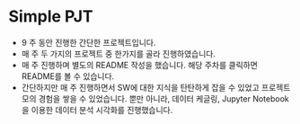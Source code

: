 # Simple PJT
- 9 주 동안 진행한 간단한 프로젝트입니다.  
- 매 주 두 가지의 프로젝트 중 한가지를 골라 진행하였습니다.
- 매 주 진행하며 별도의 README 작성을 했습니다. 해당 주차를 클릭하면 README를 볼 수 있습니다.  
- 간단하지만 매 주 진행하면서 SW에 대한 지식을 탄탄하게 잡을 수 있었고 프로젝트 모의 경험을 쌓을 수 있었습니다. 뿐만 아니라, 데이터 케글링, Jupyter Notebook을 이용한 데이터 분석 시각화를 진행했습니다.